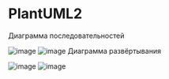 # PlantUML2
Диаграмма последовательностей

![image](https://user-images.githubusercontent.com/52605401/235644109-d34bdcac-b865-49cc-9e35-5d64d6e27638.png)
![image](https://user-images.githubusercontent.com/52605401/235644141-8253c616-98e0-4b85-a713-622155cfd4c1.png)
Диаграмма развёртывания

![image](https://user-images.githubusercontent.com/52605401/235645863-752ece02-411d-441d-b36f-2211af42e4dc.png)
![image](https://user-images.githubusercontent.com/52605401/235645836-7e7ca4e4-678d-43b7-a81e-4178aa98bc41.png)
